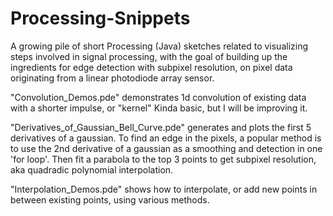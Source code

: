 # Processing-Snippets
A growing pile of short Processing (Java) sketches related to visualizing steps involved in signal processing, with the goal of building up the ingredients for edge detection with subpixel resolution, on pixel data originating from a linear photodiode array sensor.

"Convolution_Demos.pde" demonstrates 1d convolution of existing data with a shorter impulse, or "kernel"
Kinda basic, but I will be improving it.

"Derivatives_of_Gaussian_Bell_Curve.pde" generates and plots the first 5 derivatives of a gaussian.
To find an edge in the pixels, a popular method is to use the 2nd derivative of a gaussian as a smoothing and detection 
in one 'for loop'.  Then fit a parabola to the top 3 points to get subpixel resolution, aka quadradic polynomial interpolation.

"Interpolation_Demos.pde" shows how to interpolate, or add new points in between existing points, using various methods.

